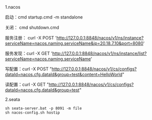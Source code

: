 1.nacos

启动：cmd startup.cmd -m standalone

关闭： cmd shutdown.cmd

服务注册： curl -X POST 'http://127.0.0.1:8848/nacos/v1/ns/instance?serviceName=nacos.naming.serviceName&ip=20.18.7.10&port=8080'

服务发现：curl -X GET 'http://127.0.0.1:8848/nacos/v1/ns/instance/list?serviceName=nacos.naming.serviceName'

写配置：curl -X POST "http://127.0.0.1:8848/nacos/v1/cs/configs?dataId=nacos.cfg.dataId&group=test&content=HelloWorld"

读配置：curl -X GET "http://127.0.0.1:8848/nacos/v1/cs/configs?dataId=nacos.cfg.dataId&group=test"

2.seata

```
sh seata-server.bat -p 8091 -m file
sh nacos-config.sh hostip
```

